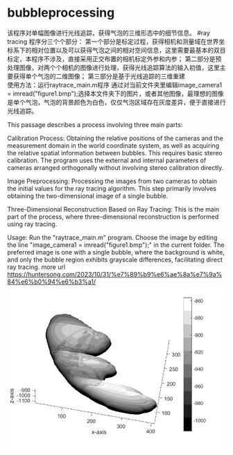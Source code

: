 # bubbleprocessing  
该程序对单幅图像进行光线追踪，获得气泡的三维形态中的细节信息。
#ray tracing 程序分三个个部分：
第一个部分是标定过程，获得相机和测量域在世界坐标系下的相对位置以及可以获得气泡之间的相对空间信息，这里需要最基本的双目标定，本程序不涉及，直接采用正交布置的相机标定外参和内参；
第二部分是预处理图像，对两个个相机的图像进行处理，获得光线追踪算法的输入初值，这里主要获得单个气泡的二维图像；
第三部分是基于光线追踪的三维重建  
使用方法：运行raytrace_main.m程序
通过对当前文件夹里编辑image_camera1 = imread("figure1.bmp");选择本文件夹下的图片，或者其他图像，最理想的图像是单个气泡，气泡的背景颜色为白色，仅仅气泡区域存在灰度差异，便于直接进行光线追踪。  

This passage describes a process involving three main parts:

Calibration Process:
Obtaining the relative positions of the cameras and the measurement domain in the world coordinate system, as well as acquiring the relative spatial information between bubbles. This requires basic stereo calibration. The program uses the external and internal parameters of cameras arranged orthogonally without involving stereo calibration directly.

Image Preprocessing:
Processing the images from two cameras to obtain the initial values for the ray tracing algorithm. This step primarily involves obtaining the two-dimensional image of a single bubble.

Three-Dimensional Reconstruction Based on Ray Tracing:
This is the main part of the process, where three-dimensional reconstruction is performed using ray tracing.

Usage:
Run the "raytrace_main.m" program. Choose the image by editing the line "image_camera1 = imread("figure1.bmp");" in the current folder. The preferred image is one with a single bubble, where the background is white, and only the bubble region exhibits grayscale differences, facilitating direct ray tracing.
more url https://huntersong.com/2023/10/31/%e7%89%b9%e6%ae%8a%e7%9a%84%e6%b0%94%e6%b3%a1/  
![image](https://github.com/huntersong/bubbleprocessing/blob/main/bubbleimagegit/51bubble.png)
